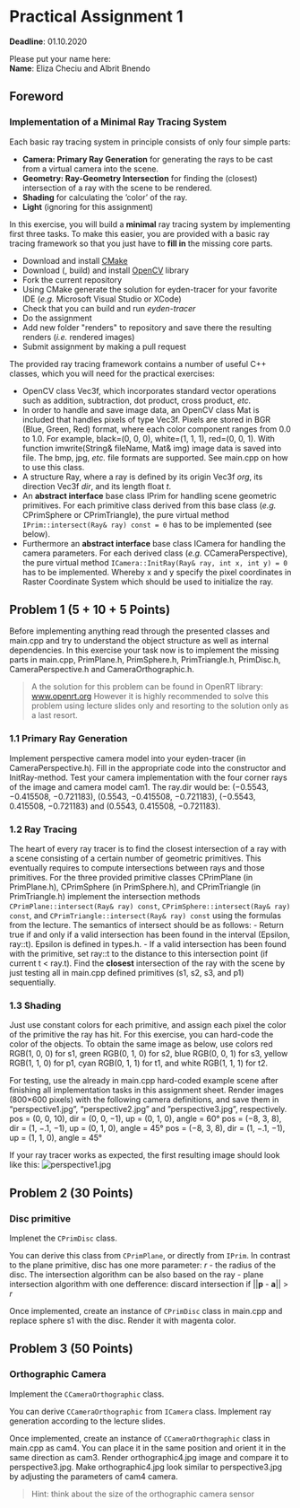 # Practical Assignment 1
**Deadline**: 01.10.2020

Please put your name here:  
**Name**: Eliza Checiu and Albrit Bnendo
## Foreword
### Implementation of a Minimal Ray Tracing System

Each basic ray tracing system in principle consists of only four simple parts:
- **Camera: Primary Ray Generation** for generating the rays to be cast from a virtual camera into the scene.
- **Geometry: Ray-Geometry Intersection** for finding the (closest) intersection of a ray with the scene to be rendered.
- **Shading** for calculating the ’color’ of the ray.
- **Light** (ignoring for this assignment)

In this exercise, you will build a __minimal__ ray tracing system by implementing first three tasks. To make this easier, you are provided with a basic ray tracing framework so that you just have to __fill in__ the missing core parts.
- Download and install [CMake](https://cmake.org)
- Download (, build) and install [OpenCV](https://opencv.org) library
- Fork the current repository
- Using CMake generate the solution for eyden-tracer for your favorite IDE (_e.g._ Microsoft Visual Studio or XCode)
- Check that you can build and run _eyden-tracer_
- Do the assignment
- Add new folder "renders" to repository and save there the resulting renders (_i.e._ rendered images)
- Submit assignment by making a pull request

The provided ray tracing framework contains a number of useful C++ classes, which you will need for the practical exercises:
- OpenCV class Vec3f, which incorporates standard vector operations such as addition, subtraction, dot product, cross product, _etc._
- In order to handle and save image data, an OpenCV class Mat is included that handles pixels of type Vec3f. Pixels are stored in BGR (Blue, Green, Red) format, where each color component ranges from 0.0 to 1.0. For example, black=(0, 0, 0), white=(1, 1, 1), red=(0, 0, 1). With function imwrite(String& fileName, Mat& img) image data is saved into file. The bmp, jpg, _etc._ file formats are supported. See main.cpp on how to use this class.
- A structure Ray, where a ray is defined by its origin Vec3f _org_, its direction Vec3f _dir_, and its length float _t_.
- An __abstract interface__ base class IPrim for handling scene geometric primitives. For each primitive class derived from this base class (_e.g._ CPrimSphere or CPrimTriangle), the pure virtual method ```IPrim::intersect(Ray& ray) const = 0``` has to be implemented (see below).
- Furthermore an __abstract interface__ base class ICamera for handling the camera parameters. For each derived class (_e.g._ CCameraPerspective), the pure virtual method ```ICamera::InitRay(Ray& ray, int x, int y) = 0``` has to be implemented. Whereby x and y specify the pixel coordinates in Raster Coordinate System which should be used to initialize the ray.

## Problem 1 (5 + 10 + 5 Points)
Before implementing anything read through the presented classes and main.cpp and try to understand the object structure as well as internal dependencies. In this exercise your task now is to implement the missing parts in main.cpp, PrimPlane.h, PrimSphere.h, PrimTriangle.h, PrimDisc.h, CameraPerspective.h and CameraOrthographic.h.
> A the solution for this problem can be found in OpenRT library: www.openrt.org However it is highly recommended to solve this problem using lecture slides only and resorting to the solution only as a last resort. 

### 1.1 Primary Ray Generation
Implement perspective camera model into your eyden-tracer (in CameraPerspective.h). Fill in the appropriate code into the constructor and InitRay-method. Test your camera implementation with the four corner rays of the image and camera model cam1. The ray.dir would be: (−0.5543, −0.415508, −0.721183), (0.5543, −0.415508, −0.721183), (−0.5543, 0.415508, −0.721183) and (0.5543, 0.415508, −0.721183).
### 1.2 Ray Tracing
The heart of every ray tracer is to find the closest intersection of a ray with a scene consisting of a certain number of geometric primitives. This eventually requires to compute intersections between rays and those primitives. For the three provided primitive classes CPrimPlane (in PrimPlane.h), CPrimSphere (in PrimSphere.h), and CPrimTriangle (in PrimTriangle.h) implement the intersection methods ```CPrimPlane::intersect(Ray& ray) const```, ```CPrimSphere::intersect(Ray& ray) const```, and ```CPrimTriangle::intersect(Ray& ray) const``` using the formulas from the lecture. The semantics of intersect should be as follows:
    - Return true if and only if a valid intersection has been found in the interval (Epsilon, ray::t). Epsilon is defined in types.h.
    - If a valid intersection has been found with the primitive, set ray::t to the distance to this intersection point (if current t < ray.t).
Find the __closest__ intersection of the ray with the scene by just testing all in main.cpp defined primitives (s1, s2, s3, and p1) sequentially.
### 1.3 Shading
Just use constant colors for each primitive, and assign each pixel the color of the primitive the ray has hit. For this exercise, you can hard-code the color of the objects. To obtain the same image as below, use colors red RGB(1, 0, 0) for s1, green RGB(0, 1, 0) for s2, blue RGB(0, 0, 1) for s3, yellow RGB(1, 1, 0) for p1, cyan RGB(0, 1, 1) for t1, and white RGB(1, 1, 1) for t2.

For testing, use the already in main.cpp hard-coded example scene after finishing all implementation tasks in this assignment sheet. Render images (800×600 pixels) with the following camera definitions, and save them in “perspective1.jpg”, “perspective2.jpg” and ”perspective3.jpg”, respectively.
pos = (0, 0, 10), dir = (0, 0, −1), up = (0, 1, 0), angle = 60°
pos = (−8, 3, 8), dir = (1, −.1, −1), up = (0, 1, 0), angle = 45°
pos = (−8, 3, 8), dir = (1, −.1, −1), up = (1, 1, 0), angle = 45°

If your ray tracer works as expected, the first resulting image should look like this:
![perspective1.jpg](https://github.com/Jacobs-University/eyden-tracer-01/blob/master/doc/perspective1.jpg)

## Problem 2 (30 Points)
### Disc primitive
Implenet the ```CPrimDisc``` class. 

You can derive this class from ```CPrimPlane```, or directly from ```IPrim```. In contrast to the plane primitive, disc has one more parameter: _r_ - the radius of the disc. The intersection algorithm can be also based on the ray - plane intersection algorithm with one defference: discard intersection if ||**p** - **a**|| > _r_

Once implemented, create an instance of ```CPrimDisc``` class in main.cpp and replace sphere s1 with the disc. Render it with magenta color. 

## Problem 3 (50 Points)
### Orthographic Camera
Implement the ```CCameraOrthographic``` class.

You can derive ```CCameraOrthographic``` from ```ICamera``` class. Implement ray generation according to the lecture slides.

Once implemented, create an instance of ```CCameraOrthographic``` class in main.cpp as cam4. You can place it in the same position and orient it in the same direction as cam3. Render orthographic4.jpg image and compare it to perspective3.jpg. Make orthographic4.jpg look similar to perspective3.jpg by adjusting the parameters of cam4 camera.
> Hint: think about the size of the orthographic camera sensor

